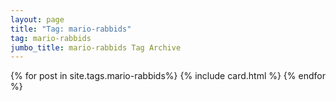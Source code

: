 ```yaml
---
layout: page
title: "Tag: mario-rabbids"
tag: mario-rabbids
jumbo_title: mario-rabbids Tag Archive
---
```


{% for post in site.tags.mario-rabbids%}
{% include card.html %}
{% endfor %}
